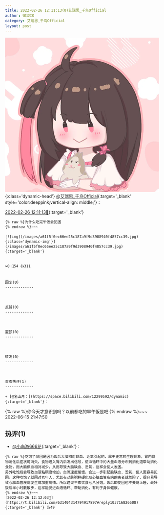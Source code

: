 ```yaml
---
title: 2022-02-26 12:11:13(0)艾瑞思_千鸟Official
author: 御坂IO
category: 艾瑞思_千鸟Official
layout: post
---
```


![img](/images/7e08840c56f251de28bdf766b647bd5fe9a5d50a.jpg){:class='dynamic-head'}
[@艾瑞思_千鸟Official](https://space.bilibili.com/1090010845/dynamic){:target='_blank' style='color:deeppink;vertical-align: middle;'}：

[2022-02-26 12:11:13🔗](https://t.bilibili.com/631404314794917897){:target='_blank'}

~~~
{% raw %}为什么吃完午饭会犯困
{% endraw %}~~~

[![img](/images/a61f5f0ec66ee25c187a9f9d3908940f4857cc39.jpg){:class='dynamic-img'}](/images/a61f5f0ec66ee25c187a9f9d3908940f4857cc39.jpg){:target='_blank'}


↪️0 💬54 👍311


回复(0)
-------------



点赞(0)
-------------



置顶(0)
-------------



转发(0)
-------------



首页热评(1)
-------------

+ [@名山月：](https://space.bilibili.com/12299592/dynamic){:target='_blank'}：
~~~
{% raw %}你今天才意识到吗？以前都吃的早午饭是吧
{% endraw %}~~~
2022-06-15 21:47:50


热评(1)
-------------

+ [@小鸟游666花](https://space.bilibili.com/29549485/dynamic){:target='_blank'}：
~~~
{% raw %}吃饱了就困是因为饭后大脑相对缺血、乏氧引起的，属于正常的生理现象，胃内食物消化后症状可消失。食物进入胃内后发出信号，使血循环中的大量血液分布到消化道帮助消化食物，而大脑供血相对减少，从而导致大脑缺血、乏氧，这样会使人发困。
另外吃饱后会导致血液粘稠度增加，血流速度缓慢，会进一步引起脑缺血、乏氧，使人更容易犯困。这种吃饱了就困对老年人，尤其有动脉粥样硬化及心脑血管疾病的患者就危险了，很容易导致心脑血管疾病发生或加重病情。所以建议平素饮食七八分饱，饭后即使困也不要马上睡，最好饭后半小时散散步，这样能促进血液循环、帮助消化，有利于身体健康。
{% endraw %}~~~
[2022-02-26 12:12:03🔗](https://t.bilibili.com/631404314794917897#reply103716826608){:target='_blank'} 👍49


